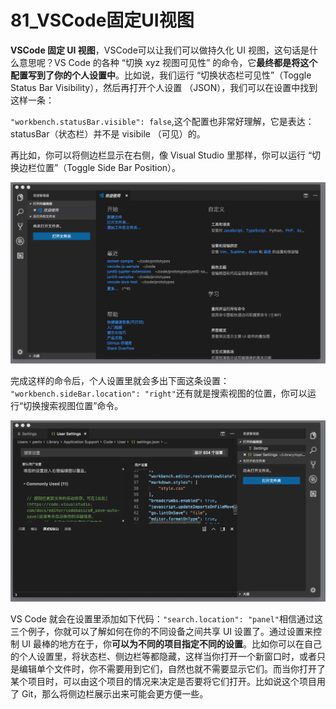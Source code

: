 # 81_VSCode固定UI视图

**VSCode 固定 UI 视图**，VSCode可以让我们可以做持久化 UI 视图，这句话是什么意思呢？VS Code 的各种 “切换 xyz 视图可见性” 的命令，它**最终都是将这个配置写到了你的个人设置中**。比如说，我们运行 “切换状态栏可见性”（Toggle Status Bar Visibility），然后再打开个人设置 （JSON），我们可以在设置中找到这样一条：

`"workbench.statusBar.visible": false`,这个配置也非常好理解，它是表达：statusBar（状态栏）并不是 visibile （可见）的。

再比如，你可以将侧边栏显示在右侧，像 Visual Studio 里那样，你可以运行 “切换边栏位置”（Toggle Side Bar Position）。

![VSCode 固定 UI 视图](image/theme-1.gif)

完成这样的命令后，个人设置里就会多出下面这条设置：
`"workbench.sideBar.location": "right"`还有就是搜索视图的位置，你可以运行“切换搜索视图位置”命令。

![VSCode 固定 UI 视图](image/theme-2.gif)

VS Code 就会在设置里添加如下代码：`"search.location": "panel"`相信通过这三个例子，你就可以了解如何在你的不同设备之间共享 UI 设置了。通过设置来控制 UI 最棒的地方在于，你**可以为不同的项目指定不同的设置**。比如你可以在自己的个人设置里，将状态栏、侧边栏等都隐藏，这样当你打开一个新窗口时，或者只是编辑单个文件时，你不需要用到它们，自然也就不需要显示它们。而当你打开了某个项目时，可以由这个项目的情况来决定是否要将它们打开。比如说这个项目用了 Git，那么将侧边栏展示出来可能会更方便一些。